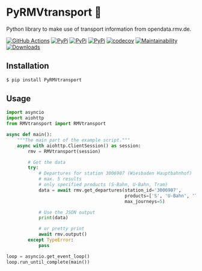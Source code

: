 # PyRMVtransport :bus:
Python library to make use of transport information from opendata.rmv.de.

[![GitHub Actions](https://github.com/cgtobi/PyRMVtransport/workflows/Python%20package/badge.svg)](https://github.com/cgtobi/PyRMVtransport/actions?workflow=Python+package)
[![PyPi](https://img.shields.io/pypi/v/PyRMVtransport.svg)](https://pypi.python.org/pypi/PyRMVtransport)
[![PyPi](https://img.shields.io/pypi/pyversions/PyRMVtransport.svg)](https://pypi.python.org/pypi/PyRMVtransport)
[![PyPi](https://img.shields.io/pypi/l/PyRMVtransport.svg)](https://github.com/cgtobi/PyRMVtransport/blob/master/LICENSE)
[![codecov](https://codecov.io/gh/cgtobi/PyRMVtransport/branch/master/graph/badge.svg)](https://codecov.io/gh/cgtobi/PyRMVtransport)
[![Maintainability](https://api.codeclimate.com/v1/badges/9eeb0f9a9359b79205ad/maintainability)](https://codeclimate.com/github/cgtobi/PyRMVtransport/maintainability)
[![Downloads](https://pepy.tech/badge/pyrmvtransport)](https://pepy.tech/project/pyrmvtransport)

## Installation

```bash
$ pip install PyRMVtransport
```

## Usage

```python
import asyncio
import aiohttp
from RMVtransport import RMVtransport

async def main():
    """The main part of the example script."""
    async with aiohttp.ClientSession() as session:
        rmv = RMVtransport(session)

        # Get the data
        try:
            # Departures for station 3006907 (Wiesbaden Hauptbahnhof)
            # max. 5 results
            # only specified products (S-Bahn, U-Bahn, Tram)
            data = await rmv.get_departures(station_id='3006907',
                                            products=['S', 'U-Bahn', 'Tram'],
                                            max_journeys=5)

            # Use the JSON output
            print(data)

            # or pretty print
            await rmv.output()
        except TypeError:
            pass

loop = asyncio.get_event_loop()
loop.run_until_complete(main())
```
